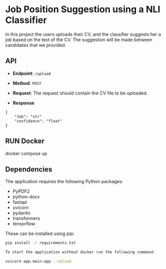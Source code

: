 # Job Position Suggestion using a NLI Classifier


In this project the users uploads their CV, and the classifier suggests her a job based on the text of the CV. The suggestion will be made between candidates that we provided. 

## API

- **Endpoint**: `/upload`
- **Method**: `POST`
- **Request**: The request should contain the CV file to be uploaded.

- **Response**
```
{
    "Job": "str"
    "confidence": "float"
}
```

## RUN Docker 

docker compose up


## Dependencies

The application requires the following Python packages:

- PyPDF2
- python-docx
- fastapi
- uvicorn
- pydantic
- transformers
- tensorflow

These can be installed using pip:

```bash
pip install -r requirements.txt

To start the application without docker run the following command: 

uvicorn app.main:app --reload
